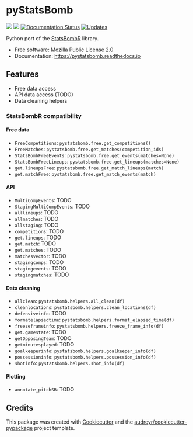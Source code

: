 pyStatsBomb
===========


[![](https://img.shields.io/pypi/v/pystatsbomb.svg)](https://pypi.python.org/pypi/pystatsbomb)
[![](https://img.shields.io/travis/ElSaico/pyStatsBomb.svg)](https://travis-ci.org/ElSaico/pyStatsBomb)
[![Documentation Status](https://readthedocs.org/projects/pystatsbomb/badge/?version=latest)](https://pystatsbomb.readthedocs.io/en/latest/?badge=latest)
[![Updates](https://pyup.io/repos/github/ElSaico/pyStatsBomb/shield.svg)](https://pyup.io/repos/github/ElSaico/pyStatsBomb/)


Python port of the [StatsBombR](https://github.com/StatsBomb/StatsBombR) library.


* Free software: Mozilla Public License 2.0
* Documentation: https://pystatsbomb.readthedocs.io


Features
--------

* Free data access
* API data access (TODO)
* Data cleaning helpers

### StatsBombR compatibility

#### Free data

* `FreeCompetitions`: `pystatsbomb.free.get_competitions()`
* `FreeMatches`: `pystatsbomb.free.get_matches(competition_ids)`
* `StatsBombFreeEvents`: `pystatsbomb.free.get_events(matches=None)`
* `StatsBombFreeLineups`: `pystatsbomb.free.get_lineups(matches=None)`
* `get.lineupsFree`: `pystatsbomb.free.get_match_lineups(match)`
* `get.matchFree`: `pystatsbomb.free.get_match_events(match)`

#### API

* `MultiCompEvents`: TODO
* `StagingMultiCompEvents`: TODO
* `alllineups`: TODO
* `allmatches`: TODO
* `allstaging`: TODO
* `competitions`: TODO
* `get.lineups`: TODO
* `get.match`: TODO
* `get.matches`: TODO
* `matchesvector`: TODO
* `stagingcomps`: TODO
* `stagingevents`: TODO
* `stagingmatches`: TODO

#### Data cleaning

* `allclean`: `pystatsbomb.helpers.all_clean(df)`
* `cleanlocations`: `pystatsbomb.helpers.clean_locations(df)`
* `defensiveinfo`: TODO
* `formatelapsedtime`: `pystatsbomb.helpers.format_elapsed_time(df)`
* `freezeframeinfo`: `pystatsbomb.helpers.freeze_frame_info(df)`
* `get.gamestate`: TODO
* `getOpposingTeam`: TODO
* `getminutesplayed`: TODO
* `goalkeeperinfo`: `pystatsbomb.helpers.goalkeeper_info(df)`
* `possessioninfo`: `pystatsbomb.helpers.possession_info(df)`
* `shotinfo`: `pystatsbomb.helpers.shot_info(df)`

#### Plotting

* `annotate_pitchSB`: TODO

Credits
-------

This package was created with [Cookiecutter](https://github.com/audreyr/cookiecutter) and the [audreyr/cookiecutter-pypackage](https://github.com/audreyr/cookiecutter-pypackage) project template.
